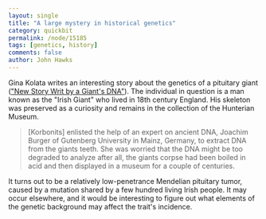 ```yaml
---
layout: single 
title: "A large mystery in historical genetics" 
category: quickbit
permalink: /node/15185
tags: [genetics, history] 
comments: false 
author: John Hawks 
---
```


Gina Kolata writes an interesting story about the genetics of a pituitary giant (<a href="http://www.nytimes.com/2011/01/06/health/06giant.html">"New Story Writ by a Giant's DNA"</a>). The individual in question is a man known as the "Irish Giant" who lived in 18th century England. His skeleton was preserved as a curiosity and remains in the collection of the Hunterian Museum. 

<blockquote>[Korbonits] enlisted the help of an expert on ancient DNA, Joachim Burger of Gutenberg University in Mainz, Germany, to extract DNA from the giants teeth. She was worried that the DNA might be too degraded to analyze  after all, the giants corpse had been boiled in acid and then displayed in a museum for a couple of centuries.</blockquote>

It turns out to be a relatively low-penetrance Mendelian pituitary tumor, caused by a mutation shared by a few hundred living Irish people. It may occur elsewhere, and it would be interesting to figure out what elements of the genetic background may affect the trait's incidence. 



